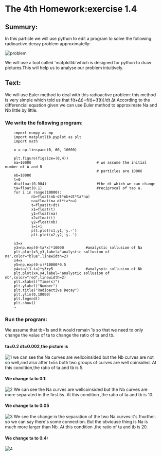 # The 4th Homework:exercise 1.4
## Summury:
  In this particle we will use python to edit a program to solve the 
  following radioactive decay problem approximatelly:
  
  ![problem](http://7xrn0b.com1.z0.glb.clouddn.com/%E5%B1%8F%E5%B9%95%E5%BF%AB%E7%85%A7%202016-03-21%20%E4%B8%8B%E5%8D%883.16.23.png)
  
  We will use a tool called 'matplotlib'which is designed for python to draw pictures.This will help 
  us to analyse our problem intuitively.
## Text:
  We will use Euler method to deal with this radioactive problem:
  this method is very simple which told us that f(t+∆t)=f(t)+(f(t))/dt ∆t
  According to the differencial equation given we can use Euler method to approximate Na and Nb little 
  by little.
### We write the following program:
  
        import numpy as np
        import matplotlib.pyplot as plt
        import math

        x = np.linspace(0, 60, 10000)

        plt.figure(figsize=(8,4))
        na=10000                              # we assume the initial number of A and B
                                              # particles are 10000
        nb=10000
        t=0
        dt=float(0.004)                       #the dt which we can change
        ta=float(0.1)                         #reciprocal of tao a.
        for i in range(10000):
                nb=float(nb-dt*nb+dt*ta*na)
                na=float(na-dt*ta*na)
                t=float(t+dt)
                x1=float(t)
                y1=float(na)
                x2=float(t)
                y2=float(nb)
                i=i+1
                plt.plot(x1,y1,'y.-')
                plt.plot(x2,y2,'y.-')
        
        x3=x
        y3=np.exp(0-ta*x)*10000          #analystic sollusion of Na
        plt.plot(x3,y3,label="analystic sollusion of na",color="blue",linewidth=2)
        x4=x
        y5=np.exp(0-x)*10000*0.5
        y4=ta/(1-ta)*y3+y5               #analysyic sollusion of Nb
        plt.plot(x4,y4,label="analystic sollusion of nb",color="red",linewidth=2)
        plt.xlabel("Time(s)")
        plt.ylabel("Number")
        plt.title("Radioactive Decay")
        plt.ylim(0,10000)
        plt.legend()
        plt.show()
        ~               
### Run the program:
  We assume that tb=1s and it would remain 1s so that we need to only change the value of ta to change
  the ratio of ta and tb.
#### ta=0.2 dt=0.002,the picture is 
![1](http://7xrn0b.com1.z0.glb.clouddn.com/dt0.002.png)
we can see the Na curves are wellcoinsided but the Nb curves are not so well,and also after t=5s both 
two groups of curves are well coinsided. At this condition,the ratio of ta and tb is 5.
#### We change ta to 0.1:
![2](http://7xrn0b.com1.z0.glb.clouddn.com/tao.1.png)
We can see the  Na curves are wellcoinsided but the Nb curves are more separated in the first 5s.
At this condition ,the ratio of ta and tb is 10.
#### We change ta to 0.05
![3](http://7xrn0b.com1.z0.glb.clouddn.com/ta0.05.png)
We  see the change in the separation of the two Na curves:it's fhurther. so we can say there's some connection.
But the obviouse thing is Na is much more larger than Nb.
At this condition ,the ratio of ta and tb is 20.
#### We change ta to 0.4:
![4]()

